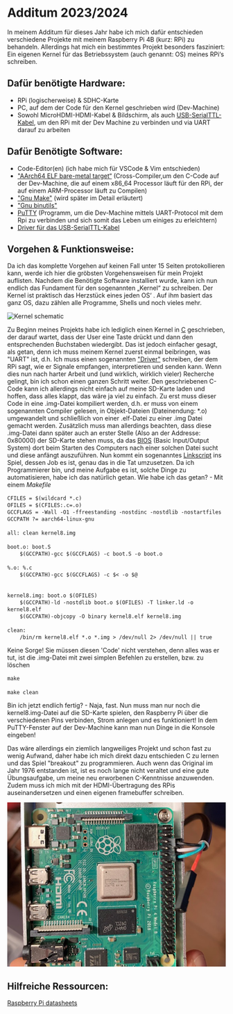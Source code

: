 Additum 2023/2024
===

In meinem Additum für dieses Jahr habe ich mich dafür entschieden verschiedene Projekte mit meinem Raspberry Pi 4B (kurz: RPi) zu behandeln.
Allerdings hat mich ein bestimmtes Projekt besonders fasziniert: Ein eigenen Kernel für das Betriebssystem (auch genannt: OS) meines RPi‘s schreiben.

Dafür benötigte Hardware:
---

- RPi (logischerweise) & SDHC-Karte
- PC, auf dem der Code für den Kernel geschrieben wird (Dev-Machine)
- Sowohl MicroHDMI-HDMI-Kabel & Bildschirm, als auch [USB-SerialTTL-Kabel](https://www.amazon.de/Hailege-PL2303TA-RS232-Download-Windows/dp/B07Z7PPT6Y/ref=sr_1_3?__mk_de_DE=%C3%85M%C3%85%C5%BD%C3%95%C3%91&crid=1I8QYDEBL9B02&keywords=2+Pack+Debug+Cable+for+Raspberry+Pi+USB+Programming+USB+to+TTL+Serial+Cable%2C+Windows+XP%2FVISTA%2F+7%2F8%2F+8.1+Supported&qid=1706455641&sprefix=2+pack+debug+cable+for+raspberry+pi+usb+programming+usb+to+ttl+serial+cable+windows+xp%2Fvista%2F+7%2F8%2F+8.1+supported%2Caps%2C75&sr=8-3), um den RPi mit der Dev Machine zu verbinden und via UART darauf zu arbeiten

Dafür Benötigte Software:
---

- Code-Editor(en) (ich habe mich für VSCode & Vim entschieden)
- ["AArch64 ELF bare-metal target“](https://developer.arm.com/-/media/Files/downloads/gnu-a/10.2-2020.11/binrel/gcc-arm-10.2-2020.11-aarch64-aarch64-none-elf.tar.xz) (Cross-Compiler,um den C-Code auf der Dev-Machine, die auf einem x86_64 Processor läuft für den RPi, der auf einem ARM-Processor läuft zu Compilen)
- ["Gnu Make"](https://www.gnu.org/software/make/) (wird später im Detail erläutert)
- ["Gnu binutils"](https://www.gnu.org/software/binutils/)
- [PuTTY](https://www.chiark.greenend.org.uk/~sgtatham/putty/latest.html) (Programm, um die Dev-Machine mittels UART-Protocol mit dem Rpi zu verbinden und sich somit das Leben um einiges zu erleichtern)
- [Driver für das USB-SerialTTL-Kabel](https://www.silabs.com/products/development-tools/software/usb-to-uart-bridge-vcp-drivers)

Vorgehen & Funktionsweise:
---

Da ich das komplette Vorgehen auf keinen Fall unter 15 Seiten protokollieren kann, werde ich hier die gröbsten Vorgehensweisen für mein Projekt auflisten.
Nachdem die Benötigte Software installiert wurde, kann ich nun endlich das Fundament für den sogenannten „Kernel“ zu schreiben.
Der Kernel ist praktisch das Herzstück eines jeden OS‘ .  Auf ihm basiert das ganz OS, dazu zählen alle Programme, Shells und noch vieles mehr.

![Kernel schematic](https://1.bp.blogspot.com/-X1N_xwpDxmw/V7M1eIzPuUI/AAAAAAAABC0/vktEVckQDKAdN0o305OrHEDzH2TmCkLgQCPcB/s200/PowerShell.JPG)

Zu Beginn meines Projekts habe ich lediglich einen Kernel in [C](https://en.wikipedia.org/wiki/C_(programming_language)) geschrieben, der darauf wartet, dass der User eine Taste drückt und dann den entsprechenden Buchstaben wiedergibt.
Das ist jedoch einfacher gesagt, als getan, denn ich muss meinem Kernel zuerst einmal beibringen, was "UART" ist, d.h. Ich muss einen sogenannten ["Driver"](https://de.wikipedia.org/wiki/Gerätetreiber) schreiben, der dem RPi sagt, wie er Signale empfangen, interpretieren und senden kann. Wenn dies nun nach harter Arbeit und (und wirklich, wirklich vieler) Recherche gelingt, bin ich schon einen ganzen Schritt weiter. 
Den geschriebenen C-Code kann ich allerdings nicht einfach auf meine SD-Karte laden und hoffen, dass alles klappt, das wäre ja viel zu einfach. Zu erst muss dieser Code in eine .img-Datei kompiliert werden, d.h. er muss von einem sogenannten Compiler gelesen, in Objekt-Dateien (Dateinendung: *.o) umgewandelt und schließlich von einer .elf-Datei zu einer .img Datei gemacht werden.
Zusätzlich muss man allerdings beachten, dass diese .img-Datei dann später auch an erster Stelle (Also an der Addresse: 0x80000) der SD-Karte stehen muss, da das [BIOS](https://de.wikipedia.org/wiki/BIOS) (Basic Input/Output System) dort beim Starten des Computers nach einer solchen Datei sucht und diese anfängt auszuführen. Nun kommt ein sogenanntes [Linkscript](https://www.gnu.org/software/binutils/) ins Spiel, dessen Job es ist, genau das in die Tat umzusetzen.
Da ich Programmierer bin, und meine Aufgabe es ist, solche Dinge zu automatisieren, habe ich das natürlich getan. Wie habe ich das getan? - Mit einem *Makefile*

```
CFILES = $(wildcard *.c)
OFILES = $(CFILES:.c=.o)
GCCFLAGS = -Wall -O1 -ffreestanding -nostdinc -nostdlib -nostartfiles
GCCPATH ?= aarch64-linux-gnu

all: clean kernel8.img

boot.o: boot.S
	$(GCCPATH)-gcc $(GCCFLAGS) -c boot.S -o boot.o

%.o: %.c
	$(GCCPATH)-gcc $(GCCFLAGS) -c $< -o $@


kernel8.img: boot.o $(OFILES)
	$(GCCPATH)-ld -nostdlib boot.o $(OFILES) -T linker.ld -o kernel8.elf
	$(GCCPATH)-objcopy -O binary kernel8.elf kernel8.img

clean:
	/bin/rm kernel8.elf *.o *.img > /dev/null 2> /dev/null || true
```

Keine Sorge! Sie müssen diesen 'Code' nicht verstehen, denn alles was er tut, ist die .img-Datei mit zwei simplen Befehlen zu erstellen, bzw. zu löschen

```
make

make clean
```

Bin ich jetzt endlich fertig? - Naja, fast. Nun muss man nur noch die kernel8.img-Datei auf die SD-Karte spielen, den Raspberry Pi über die verschiedenen Pins verbinden, Strom anlegen und es funktioniert! In dem PuTTY-Fenster auf der Dev-Machine kann man nun Dinge in die Konsole eingeben! 

Das wäre allerdings ein ziemlich langweiliges Projekt und schon fast zu wenig Aufwand, daher habe ich mich direkt dazu entschieden C zu lernen und das Spiel "breakout" zu programmieren. Auch wenn das Original im Jahr 1976 entstanden ist, ist es noch lange nicht veraltet und eine gute Übungsaufgabe, um meine neu erworbenen C-Kenntnisse anzuwenden. Zudem muss ich mich mit der HDMI-Übertragung des RPis auseinandersetzen und einen eigenen framebuffer schreiben.


![cabled RPi](/Rpi4OS/documenttion/cabled-pins.jpg)




Hilfreiche Ressourcen:
---
[Raspberry Pi datasheets](https://datasheets.raspberrypi.com)
